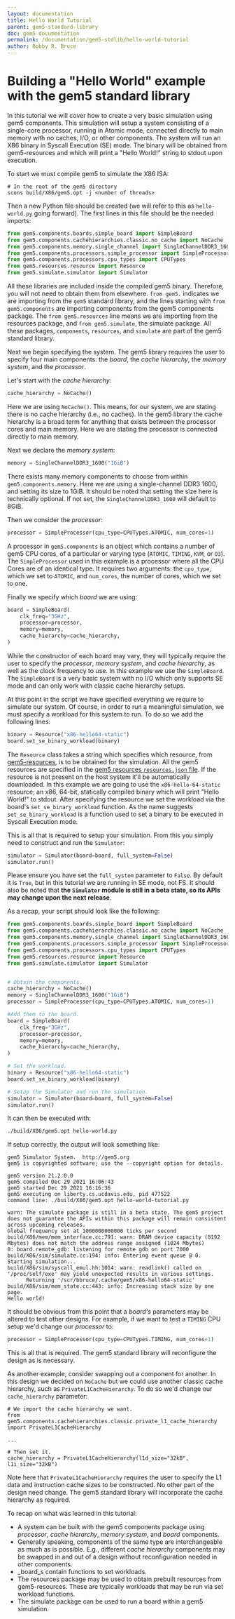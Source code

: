 ```yaml
---
layout: documentation
title: Hello World Tutorial
parent: gem5-standard-library
doc: gem5 documentation
permalink: /documentation/gem5-stdlib/hello-world-tutorial
author: Bobby R. Bruce
---
```


Building a "Hello World" example with the gem5 standard library
===============================================================

In this tutorial we will cover how to create a very basic simulation using gem5 components.
This simulation will setup a system consisting of a single-core processor, running in Atomic mode, connected directly to main memory with no caches, I/O, or other components.
The system will run an X86 binary in Syscall Execution (SE) mode.
The binary will be obtained from gem5-resources and which will print a "Hello World!" string to stdout upon execution.

To start we must compile gem5 to simulate the X86 ISA:

```
# In the root of the gem5 directory
scons build/X86/gem5.opt -j <number of threads>
```

Then a new Python file should be created (we will refer to this as `hello-world.py` going forward).
The first lines in this file should be the needed imports:

```python
from gem5.components.boards.simple_board import SimpleBoard
from gem5.components.cachehierarchies.classic.no_cache import NoCache
from gem5.components.memory.single_channel import SingleChannelDDR3_1600
from gem5.components.processors.simple_processor import SimpleProcessor
from gem5.components.processors.cpu_types import CPUTypes
from gem5.resources.resource import Resource
from gem5.simulate.simulator import Simulator
```

All these libraries are included inside the compiled gem5 binary.
Therefore, you will not need to obtain them from elsewhere.
`from gem5.` indicates we are importing from the `gem5` standard library, and the lines starting with `from gem5.components` are importing components from the gem5 components package.
The `from gem5.resources` line means we are importing from the resources package, and `from gem5.simulate`, the simulate package.
All these packages, `components`, `resources`, and `simulate` are part of the gem5 standard library.

Next we begin specifying the system.
The gem5 library requires the user to specify four main components: the _board_, the _cache hierarchy_, the _memory system_, and the _processor_.

Let's start with the _cache hierarchy_:

```python
cache_hierarchy = NoCache()
```

Here we are using `NoCache()`.
This means, for our system, we are stating there is no cache hierarchy (i.e., no caches).
In the gem5 library the cache hierarchy is a broad term for anything that exists between the processor cores and main memory.
Here we are stating the processor is connected directly to main memory.

Next we declare the _memory system_:

```python
memory = SingleChannelDDR3_1600("1GiB")
```

There exists many memory components to choose from within `gem5.components.memory`.
Here we are using a single-channel DDR3 1600, and setting its size to 1GiB.
It should be noted that setting the size here is technically optional.
If not set, the `SingleChannelDDR3_1600` will default to 8GiB.

Then we consider the _processor_:

```python
processor = SimpleProcessor(cpu_type=CPUTypes.ATOMIC, num_cores=1)
```

A processor in `gem5.components` is an object which contains a number of gem5 CPU cores, of a particular or varying type (`ATOMIC`, `TIMING`, `KVM`, or `O3`).
The `SimpleProcessor` used in this example is a processor where all the CPU Cores are of an identical type.
It requires two arguments: the `cpu_type`, which we set to `ATOMIC`, and `num_cores`, the number of cores, which we set to one.

Finally we specify which _board_ we are using:

```python
board = SimpleBoard(
    clk_freq="3GHz",
    processor=processor,
    memory=memory,
    cache_hierarchy=cache_hierarchy,
)
```

While the constructor of each board may vary, they will typically require the user to specify the _processor_, _memory system_, and _cache hierarchy_, as well as the clock frequency to use.
In this example we use the `SimpleBoard`.
The `SimpleBoard` is a very basic system with no I/O which only supports SE mode and can only work with classic cache hierarchy setups.

At this point in the script we have specified everything we require to simulate our system.
Of course, in order to run a meaningful simulation, we must specify a workload for this system to run.
To do so we add the following lines:

```python
binary = Resource("x86-hello64-static")
board.set_se_binary_workload(binary)
```

The `Resource` class takes a string which specifies which resource, from [gem5-resources](/documentation/general_docs/gem5_resources), is to be obtained for the simulation.
All the gem5 resources are specified in the [gem5 resources `resources.json` file](https://gem5.googlesource.com/public/gem5-resources/+/refs/heads/stable/resources.json).
If the resource is not present on the host system it'll be automatically downloaded.
In this example we are going to use the `x86-hello-64-static` resource;
an x86, 64-bit, statically compiled binary which will print "Hello World!" to stdout.
After specifying the resource we set the workload via the board's `set_se_binary_workload` function.
As the name suggests `set_se_binary_workload` is a function used to set a binary to be executed in Syscall Execution mode.

This is all that is required to setup your simulation.
From this you simply need to construct and run the `Simulator`:

```python
simulator = Simulator(board=board, full_system=False)
simulator.run()
```

Please ensure you have set the `full_system` parameter to `False`.
By default it is `True`, but in this tutorial we are running in SE mode, not FS.
It should also be noted that **the `Simulator` module is still in a beta state, so its APIs may change upon the next release**.

As a recap, your script should look like the following:

```python
from gem5.components.boards.simple_board import SimpleBoard
from gem5.components.cachehierarchies.classic.no_cache import NoCache
from gem5.components.memory.single_channel import SingleChannelDDR3_1600
from gem5.components.processors.simple_processor import SimpleProcessor
from gem5.components.processors.cpu_types import CPUTypes
from gem5.resources.resource import Resource
from gem5.simulate.simulator import Simulator


# Obtain the components.
cache_hierarchy = NoCache()
memory = SingleChannelDDR3_1600("1GiB")
processor = SimpleProcessor(cpu_type=CPUTypes.ATOMIC, num_cores=1)

#Add them to the board.
board = SimpleBoard(
    clk_freq="3GHz",
    processor=processor,
    memory=memory,
    cache_hierarchy=cache_hierarchy,
)

# Set the workload.
binary = Resource("x86-hello64-static")
board.set_se_binary_workload(binary)

# Setup the Simulator and run the simulation.
simulator = Simulator(board=board, full_system=False)
simulator.run()
```

It can then be executed with:

```sh
./build/X86/gem5.opt hello-world.py
```

If setup correctly, the output will look something like:

```
gem5 Simulator System.  http://gem5.org
gem5 is copyrighted software; use the --copyright option for details.

gem5 version 21.2.0.0
gem5 compiled Dec 29 2021 16:06:43
gem5 started Dec 29 2021 16:16:36
gem5 executing on liberty.cs.ucdavis.edu, pid 477522
command line: ./build/X86/gem5.opt hello-world-tutorial.py

warn: The simulate package is still in a beta state. The gem5 project does not guarantee the APIs within this package will remain consistent across upcoming releases.
Global frequency set at 1000000000000 ticks per second
build/X86/mem/mem_interface.cc:791: warn: DRAM device capacity (8192 Mbytes) does not match the address range assigned (1024 Mbytes)
0: board.remote_gdb: listening for remote gdb on port 7000
build/X86/sim/simulate.cc:194: info: Entering event queue @ 0.  Starting simulation...
build/X86/sim/syscall_emul.hh:1014: warn: readlink() called on '/proc/self/exe' may yield unexpected results in various settings.
      Returning '/scr/bbruce/.cache/gem5/x86-hello64-static'
build/X86/sim/mem_state.cc:443: info: Increasing stack size by one page.
Hello world!
```

It should be obvious from this point that a _board's_ parameters may be altered to test other designs.
For example, if we want to test a `TIMING` CPU setup we'd change our _processor_ to:

```python
processor = SimpleProcessor(cpu_type=CPUTypes.TIMING, num_cores=1)
```

This is all that is required.
The gem5 standard library will reconfigure the design as is necessary.

As another example, consider swapping out a component for another.
In this design we decided on `NoCache` but we could use another classic cache hierarchy, such as `PrivateL1CacheHierarchy`.
To do so we'd change our `cache_hierarchy` parameter:

```
# We import the cache hierarchy we want.
from gem5.components.cachehierarchies.classic.private_l1_cache_hierarchy import PrivateL1CacheHierarchy

...

# Then set it.
cache_hierarchy = PrivateL1CacheHierarchy(l1d_size="32kB", l1i_size="32kB")
```

Note here that `PrivateL1CacheHierarchy` requires the user to specify the L1 data and instruction cache sizes to be constructed.
No other part of the design need change.
The gem5 standard library will incorporate the cache hierarchy as required.

To recap on what was learned in this tutorial:

* A system can be built with the gem5 components package using _processor_, _cache hierarchy_, _memory system_, and _board_ components.
* Generally speaking, components of the same type are interchangeable as much as is possible. E.g., different _cache hierarchy_ components may be swapped in and out of a design without reconfiguration needed in other components.
* _board_s contain functions to set workloads.
* The resources package may be used to obtain prebuilt resources from gem5-resources.
These are typically workloads that may be run via set workload functions.
* The simulate package can be used to run a board within a gem5 simulation.
